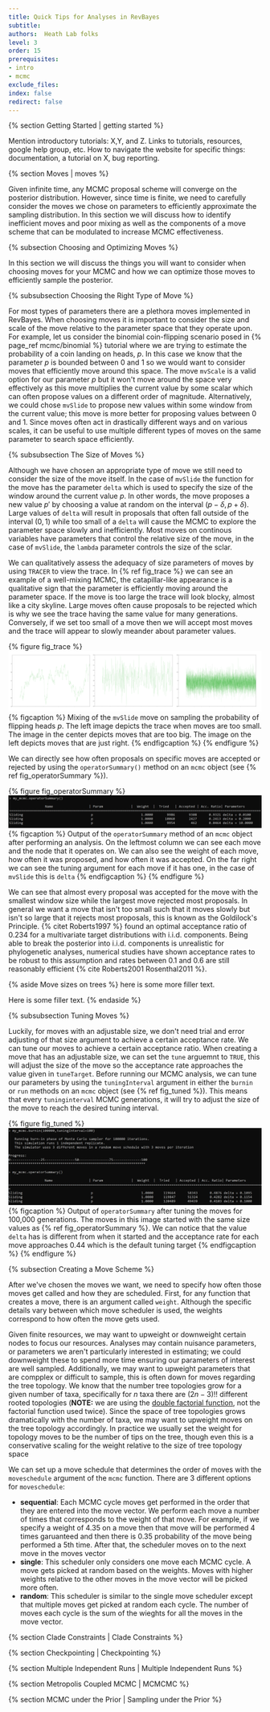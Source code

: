 ```yaml
---
title: Quick Tips for Analyses in RevBayes
subtitle:  
authors:  Heath Lab folks
level: 3
order: 15
prerequisites:
- intro
- mcmc
exclude_files:
index: false
redirect: false
---
```


{% section Getting Started | getting started %}

Mention introductory tutorials: X,Y, and Z. Links to tutorials, resources, google help group, etc.
How to navigate the website for specific things: documentation, a tutorial on X, bug reporting.

{% section Moves  | moves %}

Given infinite time, any MCMC proposal scheme will converge on the posterior distribution. However, since time is finite, we need to carefully consider the moves we chose on parameters to efficiently approximate the sampling distribution. In this section we will discuss how to identify inefficient moves and poor mixing as well as the components of a move scheme that can be modulated to increase MCMC effectiveness. 


{% subsection Choosing and Optimizing Moves %}

In this section we will discuss the things you will want to consider when choosing moves for your MCMC and how we can optimize those moves to efficiently sample the posterior.

{% subsubsection Choosing the Right Type of Move %} 

For most types of parameters there are a plethora moves implemented in RevBayes. When choosing moves it is important to consider the size and scale of the move relative to the parameter space that they operate upon. For example, let us consider the binomial coin-flipping scenario posed in {% page_ref mcmc/binomial %} tutorial where we are trying to estimate the probability of a coin landing on heads, $p$. In this case we know that the parameter $p$ is bounded between 0 and 1 so we would want to consider moves that efficiently move around this space. The move `mvScale` is a valid option for our parameter $p$ but it won't move around the space very effectively as this move multiplies the current value by some scalar which can often propose values on a different order of magnitude. Alternatively, we could chose `mvSlide` to propose new values within some window from the current value; this move is more better for proposing values between 0 and 1. Since moves often act in drastically different ways and on various scales, it can be useful to use multiple different types of moves on the same parameter to search space efficiently.

{% subsubsection The Size of Moves %}

Although we have chosen an appropriate type of move we still need to consider the size of the move itself. In the case of `mvSlide` the function for the move has the parameter `delta` which is used to specify the size of the window around the current value $p$. In other words, the move proposes a new value $p'$ by choosing a value at random on the interval $(p-\delta,p+\delta)$. Large values of `delta` will result in proposals that often fall outside of the interval $(0,1)$ while too small of a `delta` will cause the MCMC to explore the parameter space slowly and inefficiently. Most moves on continous variables have parameters that control the relative size of the move, in the case of `mvSlide`, the `lambda` parameter controls the size of the sclar. 

We can qualitatively assess the adequacy of size parameters of moves by using `TRACER` to view the trace. In {% ref fig_trace %} we can see an example of a well-mixing MCMC, the catapillar-like appearance is a qualitative sign that the parameter is efficiently moving around the parameter space. If the move is too large the trace will look blocky, almost like a city skyline. Large moves often cause proposals to be rejected which is why we see the trace having the same value for many generations. Conversely, if we set too small of a move then we will accept most moves and the trace will appear to slowly meander about parameter values. 

{% figure fig_trace %}
<img src="figures/Move_size.png"  />
{% figcaption %}
Mixing of the `mvSlide` move on  sampling the probability of flipping heads $p$. The left image depicts the trace when moves are too small. The image in the center depicts moves that are too big. The image on the left depicts moves that are just right.
{% endfigcaption %}
{% endfigure %}

We can directly see how often proposals on specific moves are accepted or rejected by using the `operatorSummary()` method on an `mcmc` object (see {% ref fig_operatorSummary %}). 

{% figure fig_operatorSummary %}
<img src="figures/mcmc_operatorSummary.png"  />
{% figcaption %}
Output of the `operatorSummary` method of an `mcmc` object after performing an analysis. On the leftmost column we can see each move and the node that it operates on. We can also see the weight of each move, how often it was proposed, and how often it was accepted. On the far right we can see the tuning argument for each move if it has one, in the case of `mvSlide` this is `delta`
{% endfigcaption %}
{% endfigure %}

We can see that almost every proposal was accepted for the move with the smallest window size while the largest move rejected most proposals. In general we want a move that isn't too small such that it moves slowly but isn't so large that it rejects most proposals, this is known as the Goldilock's Principle. {% citet Roberts1997 %} found an optimal acceptance ratio of 0.234 for a multivariate target distributions with i.i.d. components. Being able to break the posterior into i.i.d. components is unrealistic for phylogenetic analyses, numerical studies have shown acceptance rates to be robust to this assumption and rates between 0.1 and 0.6 are still reasonably efficient {% cite Roberts2001 Rosenthal2011 %}.

{% aside Move sizes on trees %}
here is some more filler text.

Here is some filler text. 
{% endaside %}

{% subsubsection Tuning Moves %}

Luckily, for moves with an adjustable size, we don't need trial and error adjusting of that size argument to achieve a certain acceptance rate. We can tune our moves to achieve a certain acceptance ratio. When creating a move that has an adjustable size, we can set the `tune` arguemnt to `TRUE`, this will adjust the size of the move so the acceptance rate approaches the value given in `tuneTarget`. Before running our MCMC analysis, we can tune our parameters by using the `tuningInterval` argument in  either the `burnin` or `run` methods on an `mcmc` object (see {% ref fig_tuned %}). This means that every `tuninginterval` MCMC generations, it will try to adjust the size of the move to reach the desired tuning interval.

{% figure fig_tuned %}
<img src="figures/mcmc_tuned.png"  />
{% figcaption %}
Output of `operatorSummary` after tuning the moves for 100,000 generations. The moves in this image started with the same size values as {% ref fig_operatorSummary %}.  We can notice that the value `delta` has is different from when it started and the acceptance rate for each move approaches 0.44 which is the default tuning target
{% endfigcaption %}
{% endfigure %}

{% subsection Creating a Move Scheme %}

After we've chosen the moves we want, we need to specify how often those moves get called and how they are scheduled. First, for any function that creates a move, there is an argument called `weight`. Although the specific details vary between which move scheduler is used, the weights correspond to how often the move gets used. 

Given finite resources, we may want to upweight or downweight certain nodes to focus our resources. Analyses may contain nuisance parameters, or parameters we aren't particularly interested in estimating; we could downweight these to spend more time ensuring our parameters of interest are well sampled. Additionally, we may want to upweight parameters that are compplex or difficult to sample, this is often down for moves regarding the tree topology. We know that the number tree topologies grow for a given number of taxa, specifically for $n$ taxa there are $(2n-3)!!$ different rooted topologies (**NOTE:** we are using the [double factorial function](https://en.wikipedia.org/wiki/Double_factorial), not the factorial function used twice). Since the space of tree topologies grows dramatically with the number of taxa, we may want to upweight moves on the tree topology accordingly. In practice we usually set the weight for topology moves to be the number of tips on the tree, though even this is a conservative scaling for the weight relative to the size of tree topology space

We can set up a move schedule that determines the order of moves with the `moveschedule` argument of the `mcmc` function. There are 3 different options for `moveschedule`:

- **sequential**: Each MCMC cycle moves get performed in the order that they are entered into the move vector. We perform each move a number of times that corresponds to the weight of that move. For example, if we specify a weight of 4.35 on a move then that move will be performed 4 times garuanteed and then there is 0.35 probability of the move being performed a 5th time. After that, the scheduler moves on to the next move in the moves vector 
- **single**: This scheduler only considers one move each MCMC cycle. A move gets picked at random based on the weights. Moves with higher weights relative to the other moves in the move vector will be picked more often.
- **random**: This scheduler is similar to the single move scheduler except that multiple moves get picked at random each cycle. The number of moves each cycle is the sum of the wieghts for all the moves in the move vector. 

{% section Clade Constraints  | Clade Constraints %}

{% section Checkpointing  | Checkpointing %}

{% section Multiple Independent Runs | Multiple Independent Runs %}

{% section Metropolis Coupled MCMC | MCMCMC %}

{% section MCMC under the Prior | Sampling under the Prior %}





